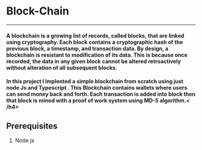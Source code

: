 # Block-Chain
<hr>
<h4>A blockchain is a growing list of records, called blocks, that are linked using cryptography. Each block contains a cryptographic hash of the previous block, a timestamp, and transaction data. By design, a blockchain is resistant to modification of its data. This is because once recorded, the data in any given block cannot be altered retroactively without alteration of all subsequent blocks. </h4>

<h4>In this project I Implented a simple blockchain from scratch using just node Js and Typescript . This Blockchain contains wallets where users can send money back and forth. Each transaction is added into block then that block is mined with a proof of work system using MD-5 algorithm.< /h4>

<h2> Prerequisites</h2>
<ol>
  <li>Node js</li>
  <liType script</li>
  </ol>
  
